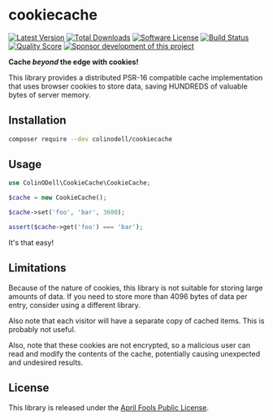 # cookiecache

[![Latest Version](https://img.shields.io/badge/packagist-v1.0.0-blue.svg?style=flat-square)](https://en.wikipedia.org/wiki/April_Fools%27_Day)
[![Total Downloads](https://img.shields.io/badge/downloads-401-brightgreen.svg?style=flat-square)](https://en.wikipedia.org/wiki/April_Fools%27_Day)
[![Software License](https://img.shields.io/badge/License-AFPL-brightgreen.svg?style=flat-square)](LICENSE.md)
[![Build Status](https://img.shields.io/github/workflow/status/colinodell/cookiecache/Tests/main.svg?style=flat-square)](https://github.com/colinodell/cookiecache/actions?query=workflow%3ATests+branch%3Amain)
[![Quality Score](https://img.shields.io/badge/code%20quality-11-brightgreen.svg?style=flat-square)](https://en.wikipedia.org/wiki/April_Fools%27_Day)
[![Sponsor development of this project](https://img.shields.io/badge/sponsor%20this%20package-%E2%9D%A4-ff69b4.svg?style=flat-square)](https://www.colinodell.com/sponsor)

**Cache _beyond_ the edge with cookies!**

This library provides a distributed PSR-16 compatible cache implementation that uses browser cookies to store data, saving HUNDREDS of valuable bytes of server memory.

## Installation

```sh
composer require --dev colinodell/cookiecache
```

## Usage

```php
use ColinODell\CookieCache\CookieCache;

$cache = new CookieCache();

$cache->set('foo', 'bar', 3600);

assert($cache->get('foo') === 'bar');
```

It's that easy!

## Limitations

Because of the nature of cookies, this library is not suitable for storing large amounts of data. If you need to store more than 4096 bytes of data per entry, consider using a different library.

Also note that each visitor will have a separate copy of cached items.  This is probably not useful.

Also, note that these cookies are not encrypted, so a malicious user can read and modify the contents of the cache, potentially causing unexpected and undesired results.

## License

This library is released under the [April Fools Public License](LICENSE.md).
